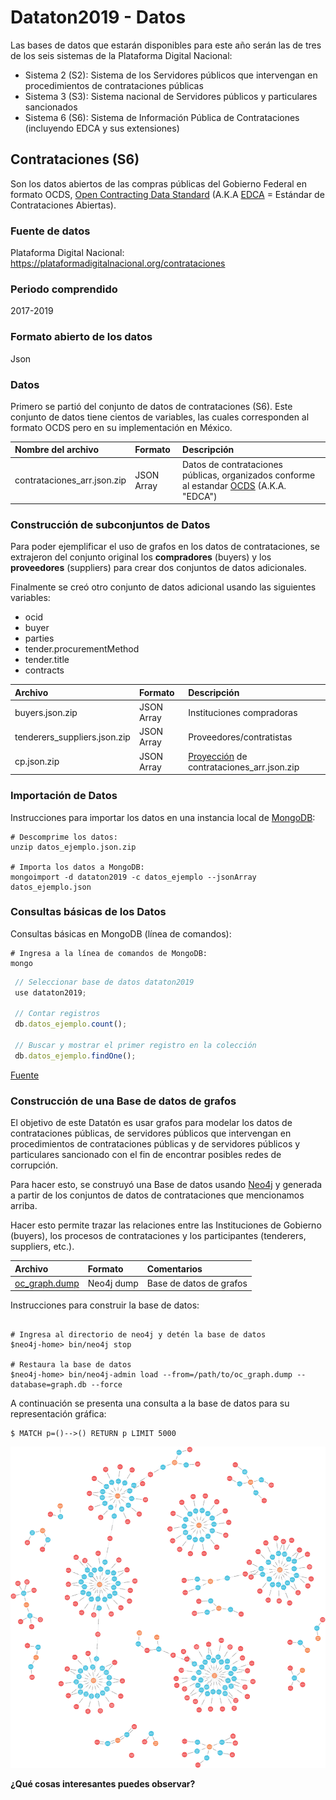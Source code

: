 # Dataton2019 - Datos 

Las bases de datos que estarán disponibles para este año serán las de tres de los seis sistemas de la Plataforma Digital Nacional:

- Sistema 2 (S2): Sistema de los Servidores públicos que intervengan en procedimientos de contrataciones públicas 
- Sistema 3 (S3): Sistema nacional de Servidores públicos y particulares sancionados 
- Sistema 6 (S6): Sistema de Información Pública de Contrataciones (incluyendo EDCA y sus extensiones)

## Contrataciones (S6)
Son los datos abiertos de las compras públicas del Gobierno Federal en formato OCDS, [Open Contracting Data Standard](https://standard.open-contracting.org/latest/en/) (A.K.A [EDCA](https://www.contratacionesabiertas.mx/) = Estándar de Contrataciones Abiertas).

### Fuente de datos 
Plataforma Digital Nacional: https://plataformadigitalnacional.org/contrataciones

### Periodo comprendido
2017-2019


### Formato abierto de los datos
Json

### Datos
Primero se partió del conjunto de datos de contrataciones (S6). Este conjunto de datos tiene cientos de variables, las cuales corresponden al formato OCDS pero en su implementación en México. 

| Nombre del archivo        | Formato  | Descripción  |
| :------------- |:-------------| :-----|
| contrataciones_arr.json.zip      | JSON Array| Datos de contrataciones públicas, organizados conforme al estandar [OCDS](https://standard.open-contracting.org/latest/es/) (A.K.A. "EDCA") |

### Construcción de subconjuntos de Datos
Para poder ejemplificar el uso de grafos en los datos de contrataciones, se extrajeron del conjunto original los **compradores** (buyers) y los **proveedores** (suppliers) para crear dos conjuntos de datos adicionales. 

Finalmente se creó otro conjunto de datos adicional usando las siguientes variables:
- ocid
- buyer
- parties
- tender.procurementMethod
- tender.title
- contracts

| Archivo        | Formato  | Descripción  |
| :------------- |:-------------| :-----|
| buyers.json.zip | JSON Array| Instituciones compradoras |
| tenderers_suppliers.json.zip| JSON Array| Proveedores/contratistas|
| cp.json.zip| JSON Array| [Proyección](https://en.wikipedia.org/wiki/Projection_\(relational_algebra\)) de contrataciones_arr.json.zip|

### Importación de Datos
Instrucciones para importar los datos en una instancia local de [MongoDB](https://www.mongodb.com/):
```shell script
# Descomprime los datos:
unzip datos_ejemplo.json.zip

# Importa los datos a MongoDB:
mongoimport -d dataton2019 -c datos_ejemplo --jsonArray datos_ejemplo.json
```
### Consultas básicas de los Datos
Consultas básicas en MongoDB (línea de comandos):
```shell script
# Ingresa a la línea de comandos de MongoDB:
mongo
```

```javascript
 // Seleccionar base de datos dataton2019
 use dataton2019;

 // Contar registros
 db.datos_ejemplo.count();

 // Buscar y mostrar el primer registro en la colección 
 db.datos_ejemplo.findOne();
```

[Fuente](https://compranetinfo.hacienda.gob.mx/info/datos/archivo.php?idc=3&ida=9)

### Construcción de una Base de datos de grafos
El objetivo de este Datatón es usar grafos para modelar los datos de contrataciones públicas, de servidores públicos que intervengan en procedimientos de contrataciones públicas y de servidores públicos y particulares sancionado con el fin de encontrar posibles redes de corrupción.

Para hacer esto, se construyó una Base de datos usando [Neo4j](https://neo4j.com/) y generada a partir de los conjuntos de datos de contrataciones que mencionamos arriba.

Hacer esto permite trazar las relaciones entre las Instituciones de Gobierno (buyers), los procesos de contrataciones y los participantes (tenderers, suppliers, etc.).

| Archivo        | Formato  | Comentarios  |
| :------------- |:-------------| :-----|
| [oc_graph.dump](https://drive.google.com/open?id=1EkbFSvMjVXYtNqpHGO-3ac0LvPU95uuB) | Neo4j dump | Base de datos de grafos |

Instrucciones para construir la base de datos:
```shell script

# Ingresa al directorio de neo4j y detén la base de datos
$neo4j-home> bin/neo4j stop

# Restaura la base de datos
$neo4j-home> bin/neo4j-admin load --from=/path/to/oc_graph.dump --database=graph.db --force
```

A continuación se presenta una consulta a la base de datos para su representación gráfica:
```
$ MATCH p=()-->() RETURN p LIMIT 5000
```
![alt Graph database](https://raw.githubusercontent.com/PDNMX/datosDataton2019/master/S6_Contrataciones/graph.png)

**¿Qué cosas interesantes puedes observar?**


